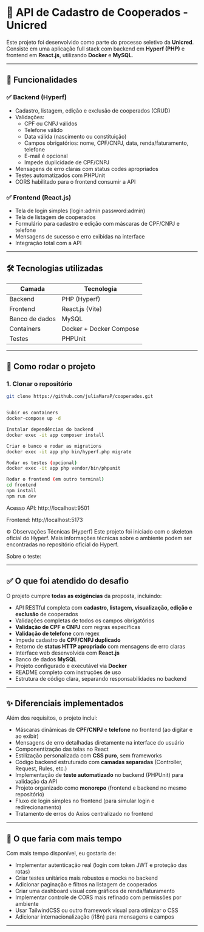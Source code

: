 # 🚀 API de Cadastro de Cooperados - Unicred

Este projeto foi desenvolvido como parte do processo seletivo da **Unicred**.  
Consiste em uma aplicação full stack com backend em **Hyperf (PHP)** e frontend em **React.js**, utilizando **Docker** e **MySQL**.

---

## 🧩 Funcionalidades

### ✅ Backend (Hyperf)
- Cadastro, listagem, edição e exclusão de cooperados (CRUD)
- Validações:
  - CPF ou CNPJ válidos
  - Telefone válido
  - Data válida (nascimento ou constituição)
  - Campos obrigatórios: nome, CPF/CNPJ, data, renda/faturamento, telefone
  - E-mail é opcional
  - Impede duplicidade de CPF/CNPJ
- Mensagens de erro claras com status codes apropriados
- Testes automatizados com PHPUnit
- CORS habilitado para o frontend consumir a API

### ✅ Frontend (React.js)
- Tela de login simples (login:admin password:admin)
- Tela de listagem de cooperados
- Formulário para cadastro e edição com máscaras de CPF/CNPJ e telefone
- Mensagens de sucesso e erro exibidas na interface
- Integração total com a API

---

## 🛠️ Tecnologias utilizadas

| Camada     | Tecnologia        |
|------------|-------------------|
| Backend    | PHP (Hyperf)      |
| Frontend   | React.js (Vite)   |
| Banco de dados | MySQL         |
| Containers | Docker + Docker Compose |
| Testes     | PHPUnit           |

---

## 🚀 Como rodar o projeto

### 1. Clonar o repositório
```bash
git clone https://github.com/juliaMaraP/cooperados.git


Subir os containers
docker-compose up -d

Instalar dependências do backend
docker exec -it app composer install

Criar o banco e rodar as migrations
docker exec -it app php bin/hyperf.php migrate

Rodar os testes (opcional)
docker exec -it app php vendor/bin/phpunit

Rodar o frontend (em outro terminal)
cd frontend
npm install
npm run dev
```
Acesso
API: http://localhost:9501

Frontend: http://localhost:5173


⚙️ Observações Técnicas (Hyperf)
Este projeto foi iniciado com o skeleton oficial do Hyperf. Mais informações técnicas sobre o ambiente podem ser encontradas no repositório oficial do Hyperf.


Sobre o teste:

---

## ✅ O que foi atendido do desafio

O projeto cumpre **todas as exigências** da proposta, incluindo:

- API RESTful completa com **cadastro, listagem, visualização, edição e exclusão** de cooperados
- Validações completas de todos os campos obrigatórios
- **Validação de CPF e CNPJ** com regras específicas
- **Validação de telefone** com regex
- Impede cadastro de **CPF/CNPJ duplicado**
- Retorno de **status HTTP apropriado** com mensagens de erro claras
- Interface web desenvolvida com **React.js**
- Banco de dados **MySQL**
- Projeto configurado e executável via **Docker**
- README completo com instruções de uso
- Estrutura de código clara, separando responsabilidades no backend

---

## ✨ Diferenciais implementados

Além dos requisitos, o projeto inclui:

- Máscaras dinâmicas de **CPF/CNPJ** e **telefone** no frontend (ao digitar e ao exibir)
- Mensagens de erro detalhadas diretamente na interface do usuário
- Componentização das telas no React
- Estilização personalizada com **CSS puro**, sem frameworks
- Código backend estruturado com **camadas separadas** (Controller, Request, Rules, etc.)
- Implementação de **teste automatizado** no backend (PHPUnit) para validação da API
- Projeto organizado como **monorepo** (frontend e backend no mesmo repositório)
- Fluxo de login simples no frontend (para simular login e redirecionamento)
- Tratamento de erros do Axios centralizado no frontend

---

## 🚀 O que faria com mais tempo

Com mais tempo disponível, eu gostaria de:

- Implementar autenticação real (login com token JWT e proteção das rotas)
- Criar testes unitários mais robustos e mocks no backend
- Adicionar paginação e filtros na listagem de cooperados
- Criar uma dashboard visual com gráficos de renda/faturamento
- Implementar controle de CORS mais refinado com permissões por ambiente
- Usar TailwindCSS ou outro framework visual para otimizar o CSS
- Adicionar internacionalização (i18n) para mensagens e campos

---

